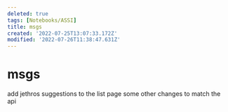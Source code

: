 ```yaml
---
deleted: true
tags: [Notebooks/ASSI]
title: msgs
created: '2022-07-25T13:07:33.172Z'
modified: '2022-07-26T11:38:47.631Z'
---
```


# msgs


add jethros suggestions to the list page
some other changes to match the api
